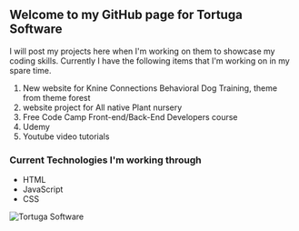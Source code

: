 ## Welcome to my GitHub page for Tortuga Software 


   
I will post my projects here when I'm working on them to showcase my coding skills. Currently I have the following items that I'm working on in my spare time.

1. New website for Knine Connections Behavioral Dog Training, theme from theme forest
2. website project for All native Plant nursery 
3. Free Code Camp Front-end/Back-End Developers course
4. Udemy
5. Youtube video tutorials

### Current Technologies I'm working through
- HTML
- JavaScript
- CSS

![Tortuga Software](https://us-cdn3.123rf.com/168nwm/chisnikov/chisnikov1308/chisnikov130800004/-turtle-silhouette-on-white-background.jpg)

